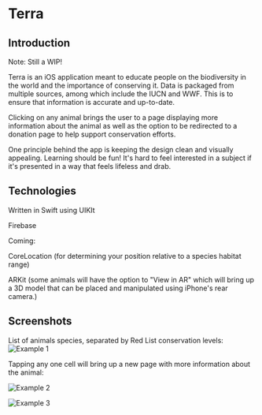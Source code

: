 # Terra

## Introduction
Note: Still a WIP!

Terra is an iOS application meant to educate people on the biodiversity in the world and the importance of conserving it. Data is packaged from multiple sources, among which include the IUCN and WWF. This is to ensure that information is accurate and up-to-date.

Clicking on any animal brings the user to a page displaying more information about the animal as well as the option to be redirected to a donation page to help support conservation efforts. 

One principle behind the app is keeping the design clean and visually appealing. Learning should be fun! It's hard to feel interested in a subject if it's presented in a way that feels lifeless and drab. 

## Technologies 
Written in Swift using UIKIt

Firebase 

Coming:

CoreLocation (for determining your position relative to a species habitat range)

ARKit (some animals will have the option to "View in AR" which will bring up a 3D model that can be placed and manipulated using iPhone's rear camera.)

## Screenshots
List of animals species, separated by Red List conservation levels:
![Example 1](https://i.imgur.com/QJb4S1d.png)

Tapping any one cell will bring up a new page with more information about the animal:

![Example 2](https://i.imgur.com/2FBgKyC.png)


![Example 3](https://i.imgur.com/rO4OsTG.png)
